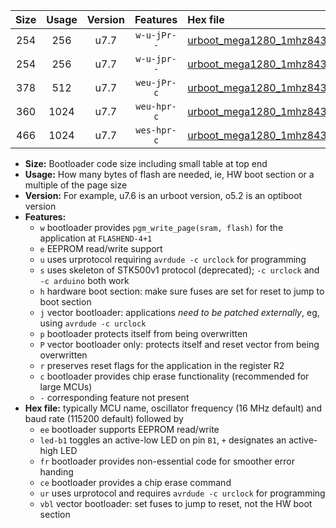 |Size|Usage|Version|Features|Hex file|
|:-:|:-:|:-:|:-:|:--|
|254|256|u7.7|`w-u-jPr--`|[urboot_mega1280_1mhz8432_57600bps_led+b7_ur_vbl.hex](https://raw.githubusercontent.com/stefanrueger/urboot.hex/main/boards/mega1280/fcpu_1mhz8432/57600_bps/urboot_mega1280_1mhz8432_57600bps_led+b7_ur_vbl.hex)|
|254|256|u7.7|`w-u-jpr--`|[urboot_mega1280_1mhz8432_57600bps_led+b7_fr_ur_vbl.hex](https://raw.githubusercontent.com/stefanrueger/urboot.hex/main/boards/mega1280/fcpu_1mhz8432/57600_bps/urboot_mega1280_1mhz8432_57600bps_led+b7_fr_ur_vbl.hex)|
|378|512|u7.7|`weu-jPr-c`|[urboot_mega1280_1mhz8432_57600bps_ee_led+b7_fr_ce_ur_vbl.hex](https://raw.githubusercontent.com/stefanrueger/urboot.hex/main/boards/mega1280/fcpu_1mhz8432/57600_bps/urboot_mega1280_1mhz8432_57600bps_ee_led+b7_fr_ce_ur_vbl.hex)|
|360|1024|u7.7|`weu-hpr-c`|[urboot_mega1280_1mhz8432_57600bps_ee_led+b7_fr_ce_ur.hex](https://raw.githubusercontent.com/stefanrueger/urboot.hex/main/boards/mega1280/fcpu_1mhz8432/57600_bps/urboot_mega1280_1mhz8432_57600bps_ee_led+b7_fr_ce_ur.hex)|
|466|1024|u7.7|`wes-hpr-c`|[urboot_mega1280_1mhz8432_57600bps_ee_led+b7_fr_ce.hex](https://raw.githubusercontent.com/stefanrueger/urboot.hex/main/boards/mega1280/fcpu_1mhz8432/57600_bps/urboot_mega1280_1mhz8432_57600bps_ee_led+b7_fr_ce.hex)|

- **Size:** Bootloader code size including small table at top end
- **Usage:** How many bytes of flash are needed, ie, HW boot section or a multiple of the page size
- **Version:** For example, u7.6 is an urboot version, o5.2 is an optiboot version
- **Features:**
  + `w` bootloader provides `pgm_write_page(sram, flash)` for the application at `FLASHEND-4+1`
  + `e` EEPROM read/write support
  + `u` uses urprotocol requiring `avrdude -c urclock` for programming
  + `s` uses skeleton of STK500v1 protocol (deprecated); `-c urclock` and `-c arduino` both work
  + `h` hardware boot section: make sure fuses are set for reset to jump to boot section
  + `j` vector bootloader: applications *need to be patched externally*, eg, using `avrdude -c urclock`
  + `p` bootloader protects itself from being overwritten
  + `P` vector bootloader only: protects itself and reset vector from being overwritten
  + `r` preserves reset flags for the application in the register R2
  + `c` bootloader provides chip erase functionality (recommended for large MCUs)
  + `-` corresponding feature not present
- **Hex file:** typically MCU name, oscillator frequency (16 MHz default) and baud rate (115200 default) followed by
  + `ee` bootloader supports EEPROM read/write
  + `led-b1` toggles an active-low LED on pin `B1`, `+` designates an active-high LED
  + `fr` bootloader provides non-essential code for smoother error handing
  + `ce` bootloader provides a chip erase command
  + `ur` uses urprotocol and requires `avrdude -c urclock` for programming
  + `vbl` vector bootloader: set fuses to jump to reset, not the HW boot section
